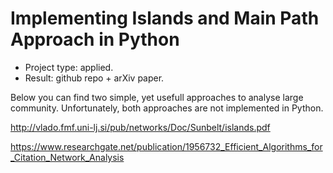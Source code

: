 # Implementing Islands and Main Path Approach in Python

* Project type: applied.
* Result: github repo + arXiv paper.

Below you can find two simple, yet usefull approaches to analyse large community.
Unfortunately, both approaches are not implemented in Python.

http://vlado.fmf.uni-lj.si/pub/networks/Doc/Sunbelt/islands.pdf

https://www.researchgate.net/publication/1956732_Efficient_Algorithms_for_Citation_Network_Analysis
